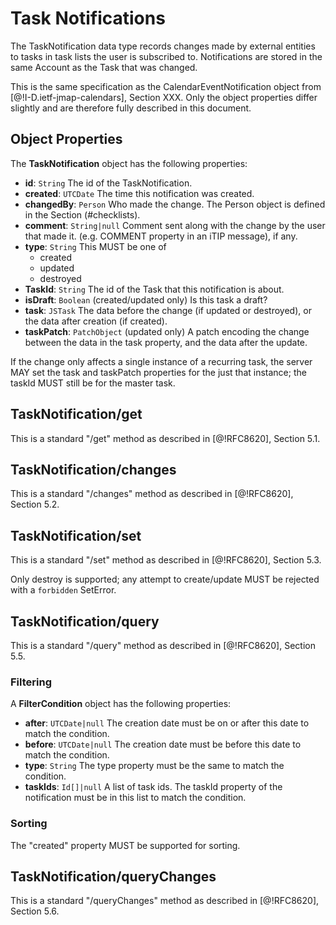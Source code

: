 # Task Notifications

The TaskNotification data type records changes made by external entities to tasks in task lists the user is subscribed to. Notifications are stored in the same Account as the Task that was changed.

This is the same specification as the CalendarEventNotification object from [@!I-D.ietf-jmap-calendars], Section XXX. Only the object properties differ slightly and are therefore fully described in this document.

## Object Properties

The **TaskNotification** object has the following properties:

- **id**: `String`
  The id of the TaskNotification.
- **created**: `UTCDate`
  The time this notification was created.
- **changedBy**: `Person`
  Who made the change. The Person object is defined in the Section (#checklists).
- **comment**: `String|null`
  Comment sent along with the change by the user that made it. (e.g. COMMENT
  property in an iTIP message), if any.
- **type**: `String`
  This MUST be one of
  - created
  - updated
  - destroyed
- **TaskId**: `String`
  The id of the Task that this notification is about.
- **isDraft**: `Boolean` (created/updated only)
  Is this task a draft?
- **task**: `JSTask`
  The data before the change (if updated or destroyed), or the data
  after creation (if created).
- **taskPatch**: `PatchObject` (updated only)
  A patch encoding the change between the data in the task property, and the
  data after the update.

If the change only affects a single instance of a recurring task, the server MAY set the task and taskPatch properties for the just that instance; the taskId MUST still be for the master task.

## TaskNotification/get

This is a standard "/get" method as described in [@!RFC8620], Section 5.1.

## TaskNotification/changes

This is a standard "/changes" method as described in [@!RFC8620], Section 5.2.

## TaskNotification/set

This is a standard "/set" method as described in [@!RFC8620], Section 5.3.

Only destroy is supported; any attempt to create/update MUST be rejected with a
`forbidden` SetError.

## TaskNotification/query

This is a standard "/query" method as described in [@!RFC8620], Section 5.5.

### Filtering

A **FilterCondition** object has the following properties:

- **after**: `UTCDate|null`
  The creation date must be on or after this date to match the condition.
- **before**: `UTCDate|null`
  The creation date must be before this date to match the condition.
- **type**: `String`
  The type property must be the same to match the condition.
- **taskIds**: `Id[]|null`
  A list of task ids. The taskId property of the notification must be in this list to match the condition.

### Sorting

The "created" property MUST be supported for sorting.

## TaskNotification/queryChanges

This is a standard "/queryChanges" method as described in [@!RFC8620], Section 5.6.
